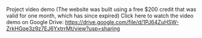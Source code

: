 Project video demo (The website was built using a free $200 credit that was valid for one month, which has since expired)
Click here to watch the video demo on Google Drive: https://drive.google.com/file/d/1PJ64ZuHSW-ZrkHGqe3z9z7EJ6YxtrrMt/view?usp=sharing
